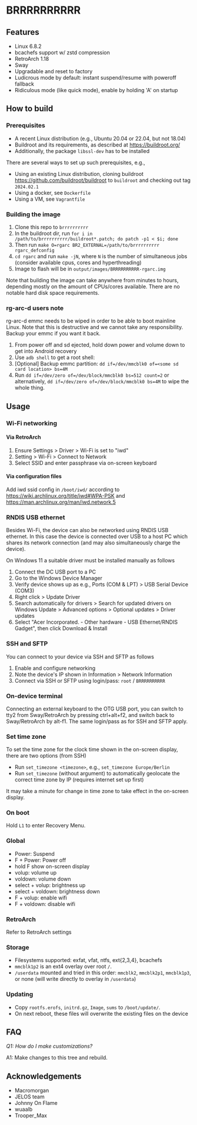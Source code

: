 # BRRRRRRRRRR

## Features

- Linux 6.8.2
- bcachefs support w/ zstd compression
- RetroArch 1.18
- Sway
- Upgradable and reset to factory
- Ludicrous mode by default: instant suspend/resume with poweroff fallback
- Ridiculous mode (like quick mode), enable by holding 'A' on startup

## How to build

### Prerequisites

- A recent Linux distribution (e.g., Ubuntu 20.04 or 22.04, but not 18.04)
- Buildroot and its requirements, as described at https://buildroot.org/
- Additionally, the package `libssl-dev` has to be installed

There are several ways to set up such prerequisites, e.g.,

- Using an existing Linux distribution, cloning buildroot https://github.com/buildroot/buildroot to `buildroot` and checking out tag `2024.02.1`
- Using a docker, see `Dockerfile`
- Using a VM, see `Vagrantfile`

### Building the image

1. Clone this repo to `brrrrrrrrrr`
2. In the buildroot dir, run `for i in /path/to/brrrrrrrrrr/buildroot*.patch; do patch -p1 < $i; done`
3. Then run `make O=rgarc BR2_EXTERNAL=/path/to/brrrrrrrrrr rgarc_defconfig`
4. `cd rgarc` and run `make -jN`, where `N` is the number of simultaneous jobs (consider available cpus, cores and hyperthreading)
5. Image to flash will be in `output/images/BRRRRRRRRRR-rgarc.img`

Note that building the image can take anywhere from minutes to hours, depending mostly on the
amount of CPUs/cores available. There are no notable hard disk space requirements.

### rg-arc-d users note

rg-arc-d emmc needs to be wiped in order to be able to boot mainline Linux. Note
that this is destructive and we cannot take any responsibility. Backup your emmc
if you want it back.

1. From power off and sd ejected, hold down power and volume down to get into Android recovery
2. Use `adb shell` to get a root shell:
3. [Optional] Backup emmc partition: `dd if=/dev/mmcblk0 of=<some sd card location> bs=4M`
4. Run `dd if=/dev/zero of=/dev/block/mmcblk0 bs=512 count=2` or alternatively,
   `dd if=/dev/zero of=/dev/block/mmcblk0 bs=4M` to wipe the whole thing.

## Usage

### Wi-Fi networking

#### Via RetroArch

1. Ensure Settings > Driver > Wi-Fi is set to "iwd"
2. Setting > Wi-Fi > Connect to Network
3. Select SSID and enter passphrase via on-screen keyboard

#### Via configuration files

Add iwd ssid config in `/boot/iwd/` according to 
https://wiki.archlinux.org/title/iwd#WPA-PSK and 
https://man.archlinux.org/man/iwd.network.5

### RNDIS USB ethernet

Besides Wi-Fi, the device can also be networked using RNDIS USB ethernet. In this case the device is connected
over USB to a host PC which shares its network connection (and may also simultaneously charge the device).

On Windows 11 a suitable driver must be installed manually as follows
1. Connect the DC USB port to a PC
2. Go to the Windows Device Manager
3. Verify device shows up as e.g., Ports (COM & LPT) > USB Serial Device (COM3)
4. Right click > Update Driver
5. Search automatically for drivers > Search for updated drivers on Windows Update > Advanced options > Optional updates > Driver updates
6. Select "Acer Incorporated. - Other hardware - USB Ethernet/RNDIS Gadget", then click Download & Install

### SSH and SFTP

You can connect to your device via SSH and SFTP as follows
1. Enable and configure networking
2. Note the device's IP shown in Information > Network Information
3. Connect via SSH or SFTP using login/pass: `root` / `BRRRRRRRRRR`

### On-device terminal

Connecting an external keyboard to the OTG USB port, you can switch to tty2 from Sway/RetroArch by
pressing ctrl+alt+f2, and switch back to Sway/RetroArch by alt-f1. The same login/pass as for SSH and SFTP apply.

### Set time zone

To set the time zone for the clock time shown in the on-screen display, there are two options (from SSH)
- Run `set_timezone <timezone>`, e.g., `set_timezone Europe/Berlin`
- Run `set_timezone` (without argument) to automatically geolocate the correct time zone by IP (requires internet set up first)

It may take a minute for change in time zone to take effect in the on-screen display.

### On boot

Hold `L1` to enter Recovery Menu.

### Global

- Power:              Suspend
- F + Power:          Power off
- hold F              show on-screen display
- volup:              volume up
- voldown:            volume down
- select + volup:     brightness up
- select + voldown:   brightness down
- F + volup:          enable wifi
- F + voldown:        disable wifi

### RetroArch

Refer to RetroArch settings

### Storage

- Filesystems supported: exfat, vfat, ntfs, ext{2,3,4}, bcachefs
- `mmcblk1p2` is an ext4 overlay over root `/`.
- `/userdata` mounted and tried in this order: `mmcblk2`, `mmcblk2p1`, `mmcblk1p3`, or none (will
  write directly to overlay in `/userdata`)

### Updating

- Copy `rootfs.erofs`, `initrd.gz`, `Image`, `sums` to `/boot/update/`.
- On next reboot, these files will overwrite the existing files on the device

## FAQ

*Q1: How do I make customizations?*

A1: Make changes to this tree and rebuild.

## Acknowledgements

- Macromorgan
- JELOS team
- Johnny On Flame
- wuaalb
- Trooper\_Max
